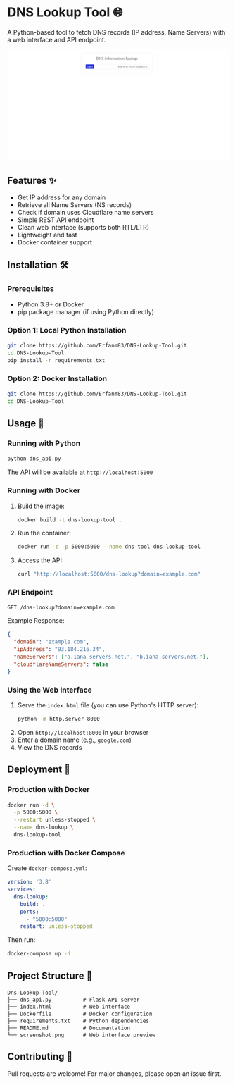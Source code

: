 # DNS Lookup Tool 🌐

A Python-based tool to fetch DNS records (IP address, Name Servers) with a web interface and API endpoint.

![Demo Screenshot](screenshot.png)

## Features ✨
- Get IP address for any domain
- Retrieve all Name Servers (NS records)
- Check if domain uses Cloudflare name servers
- Simple REST API endpoint
- Clean web interface (supports both RTL/LTR)
- Lightweight and fast
- Docker container support

## Installation 🛠️

### Prerequisites
- Python 3.8+ **or** Docker
- pip package manager (if using Python directly)

### Option 1: Local Python Installation
```bash
git clone https://github.com/Erfanm83/DNS-Lookup-Tool.git
cd DNS-Lookup-Tool
pip install -r requirements.txt
```

### Option 2: Docker Installation
```bash
git clone https://github.com/Erfanm83/DNS-Lookup-Tool.git
cd DNS-Lookup-Tool
```

## Usage 🚀

### Running with Python
```bash
python dns_api.py
```
The API will be available at `http://localhost:5000`

### Running with Docker
1. Build the image:
   ```bash
   docker build -t dns-lookup-tool .
   ```

2. Run the container:
   ```bash
   docker run -d -p 5000:5000 --name dns-tool dns-lookup-tool
   ```

3. Access the API:
   ```bash
   curl "http://localhost:5000/dns-lookup?domain=example.com"
   ```

### API Endpoint
```http
GET /dns-lookup?domain=example.com
```

Example Response:
```json
{
  "domain": "example.com",
  "ipAddress": "93.184.216.34",
  "nameServers": ["a.iana-servers.net.", "b.iana-servers.net."],
  "cloudflareNameServers": false
}
```

### Using the Web Interface
1. Serve the `index.html` file (you can use Python's HTTP server):
   ```bash
   python -m http.server 8000
   ```
2. Open `http://localhost:8000` in your browser
3. Enter a domain name (e.g., `google.com`)
4. View the DNS records

## Deployment 🚢

### Production with Docker
```bash
docker run -d \
  -p 5000:5000 \
  --restart unless-stopped \
  --name dns-lookup \
  dns-lookup-tool
```

### Production with Docker Compose
Create `docker-compose.yml`:
```yaml
version: '3.8'
services:
  dns-lookup:
    build: .
    ports:
      - "5000:5000"
    restart: unless-stopped
```

Then run:
```bash
docker-compose up -d
```

## Project Structure 📂
```
Dns-Lookup-Tool/
├── dns_api.py          # Flask API server
├── index.html          # Web interface
├── Dockerfile          # Docker configuration
├── requirements.txt    # Python dependencies
├── README.md           # Documentation
└── screenshot.png      # Web interface preview
```

## Contributing 🤝
Pull requests are welcome! For major changes, please open an issue first.
